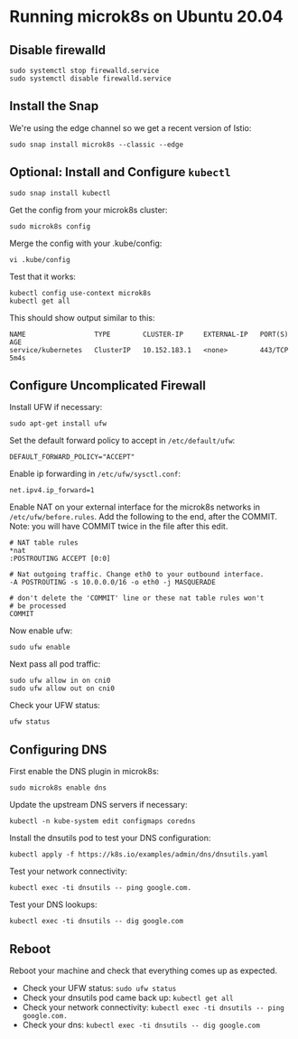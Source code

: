 # Running microk8s on Ubuntu 20.04

## Disable firewalld

```shell script
sudo systemctl stop firewalld.service
sudo systemctl disable firewalld.service
```

## Install the Snap

We're using the edge channel so we get a recent version of Istio:

```shell script
sudo snap install microk8s --classic --edge
```

## Optional: Install and Configure `kubectl`

```shell script
sudo snap install kubectl
```

Get the config from your microk8s cluster:

```shell script
sudo microk8s config
```

Merge the config with your .kube/config:

```shell script
vi .kube/config
```

Test that it works:

```shell script
kubectl config use-context microk8s
kubectl get all
```

This should show output similar to this:

```
NAME                 TYPE        CLUSTER-IP     EXTERNAL-IP   PORT(S)   AGE
service/kubernetes   ClusterIP   10.152.183.1   <none>        443/TCP   5m4s
```

## Configure Uncomplicated Firewall

Install UFW if necessary:

```shell script
sudo apt-get install ufw
```

Set the default forward policy to accept in `/etc/default/ufw`:

```
DEFAULT_FORWARD_POLICY="ACCEPT"
```

Enable ip forwarding in `/etc/ufw/sysctl.conf`:

```
net.ipv4.ip_forward=1
```

Enable NAT on your external interface for the microk8s networks in `/etc/ufw/before.rules`.
Add the following to the end, after the COMMIT. Note: you will have COMMIT twice in the file
after this edit.

```
# NAT table rules
*nat
:POSTROUTING ACCEPT [0:0]

# Nat outgoing traffic. Change eth0 to your outbound interface.
-A POSTROUTING -s 10.0.0.0/16 -o eth0 -j MASQUERADE

# don't delete the 'COMMIT' line or these nat table rules won't
# be processed
COMMIT
```

Now enable ufw:

```shell script
sudo ufw enable
```

Next pass all pod traffic:

```shell script
sudo ufw allow in on cni0
sudo ufw allow out on cni0
```

Check your UFW status:

```shell script
ufw status
```

## Configuring DNS

First enable the DNS plugin in microk8s:

```shell script
sudo microk8s enable dns
```

Update the upstream DNS servers if necessary:

```shell script
kubectl -n kube-system edit configmaps coredns
```

Install the dnsutils pod to test your DNS configuration:

```shell script
kubectl apply -f https://k8s.io/examples/admin/dns/dnsutils.yaml
```

Test your network connectivity:

```shell script
kubectl exec -ti dnsutils -- ping google.com.
```

Test your DNS lookups:

```shell script
kubectl exec -ti dnsutils -- dig google.com
```

## Reboot

Reboot your machine and check that everything comes up as expected. 

- Check your UFW status: `sudo ufw status`
- Check your dnsutils pod came back up: `kubectl get all`
- Check your network connectivity: `kubectl exec -ti dnsutils -- ping google.com.`
- Check your dns: `kubectl exec -ti dnsutils -- dig google.com`
